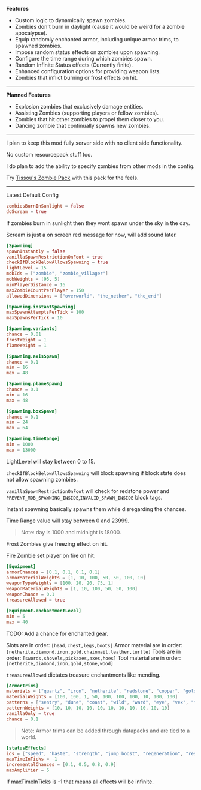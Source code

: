 **Features**
-   Custom logic to dynamically spawn zombies.
-   Zombies don't burn in daylight (cause it would be weird for a zombie apocalypse).
-   Equip randomly enchanted armor, including unique armor trims, to spawned zombies.
-   Impose random status effects on zombies upon spawning.
-   Configure the time range during which zombies spawn.
-   Random Infinite Status effects (Currently finite).
-   Enhanced configuration options for providing weapon lists.
-   Zombies that inflict burning or frost effects on hit.

---

**Planned Features**
-   Explosion zombies that exclusively damage entities.
-   Assisting Zombies (supporting players or fellow zombies).
-   Zombies that hit other zombies to propel them closer to you.
-   Dancing zombie that continually spawns new zombies.

---

I plan to keep this mod fully server side with no client side functionality.

No custom resourcepack stuff too.

I do plan to add the ability to specify zombies from other mods in the config.

Try [Tissou's Zombie Pack](https://www.curseforge.com/minecraft/texture-packs/tissous-zombie-pack-optifine-1-7x-1-19) with this pack for the feels.

---

Latest Default Config

```toml
zombiesBurnInSunlight = false
doScream = true
```

If zombies burn in sunlight then they wont spawn under the sky in the day.

Scream is just a on screen red message for now, will add sound later.


```toml
[Spawning]
spawnInstantly = false
vanillaSpawnRestrictionOnFoot = true
checkIfBlockBelowAllowsSpawning = true
lightLevel = 15
mobIds = ["zombie", "zombie_villager"]
mobWeights = [95, 5]
minPlayerDistance = 16
maxZombieCountPerPlayer = 150
allowedDimensions = ["overworld", "the_nether", "the_end"]

[Spawning.instantSpawning]
maxSpawnAttemptsPerTick = 100
maxSpawnsPerTick = 10

[Spawning.variants]
chance = 0.01
frostWeight = 1
flameWeight = 1

[Spawning.axisSpawn]
chance = 0.1
min = 16
max = 48

[Spawning.planeSpawn]
chance = 0.1
min = 16
max = 48

[Spawning.boxSpawn]
chance = 0.1
min = 24
max = 64

[Spawning.timeRange]
min = 1000
max = 13000
```

LightLevel will stay between 0 to 15.

`checkIfBlockBelowAllowsSpawning` will block spawning if block state does not allow spawning zombies.

`vanillaSpawnRestrictionOnFoot` will check for redstone power and `PREVENT_MOB_SPAWNING_INSIDE`,`INVALID_SPAWN_INSIDE` block tags.

Instant spawning basically spawns them while disregarding the chances.

Time Range value will stay between 0 and 23999.

> Note: day is 1000 and midnight is 18000.

Frost Zombies give freezing effect on hit.

Fire Zombie set player on fire on hit.

```toml
[Equipment]
armorChances = [0.1, 0.1, 0.1, 0.1]
armorMaterialWeights = [1, 10, 100, 50, 50, 100, 10]
weaponTypeWeights = [100, 20, 20, 75, 1]
weaponMaterialWeights = [1, 10, 100, 50, 50, 100]
weaponChance = 0.1
treasureAllowed = true

[Equipment.enchantmentLevel]
min = 5
max = 40
```

TODO: Add a chance for enchanted gear.

Slots are in order: `[head,chest,legs,boots]` 
Armor material are in order: `[netherite,diamond,iron,gold,chainmail,leather,turtle]`
Tools are in order: `[swords,shovels,pickaxes,axes,hoes]`
Tool material are in order: `[netherite,diamond,iron,gold,stone,wood]`

`treasureAllowed` dictates treasure enchantments like mending.

```toml
[ArmorTrims]
materials = ["quartz", "iron", "netherite", "redstone", "copper", "gold", "emerald", "diamond", "lapis", "amethyst"]
materialWeights = [100, 100, 1, 50, 100, 100, 100, 10, 100, 100]
patterns = ["sentry", "dune", "coast", "wild", "ward", "eye", "vex", "tide", "snout", "rib", "spire"]
patternWeights = [10, 10, 10, 10, 10, 10, 10, 10, 10, 10, 10]
vanillaOnly = true
chance = 0.1
```

> Note: Armor trims can be added through datapacks and are tied to a world.

```toml
[statusEffects]
ids = ["speed", "haste", "strength", "jump_boost", "regeneration", "resistance", "fire_resistance", "water_breathing", "invisibility", "health_boost", "absorption", "saturation", "slow_falling", "conduit_power", "dolphins_grace"]
maxTimeInTicks = -1
incrementalChances = [0.1, 0.5, 0.8, 0.9]
maxAmplifier = 5
```

If maxTimeInTicks is -1 that means all effects will be infinite.